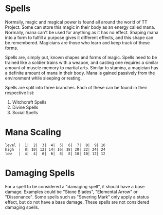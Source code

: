# Spells
Normally, magic and magical power is found all around the world of TT Project. Some can store this magic in their body as an energy called mana. Normally, mana can't be used for anything as it has no effect. Shaping mana into a form to fulfill a purpose gives it different effects, and this shape can be remembered. Magicians are those who learn and keep track of these forms.

Spells are, simply put, known shapes and forms of magic. Spells need to be trained like a soldier trains with a weapon, and casting one requires a similar amount of muscle memory to martial arts. Similar to stamina, a magician has a definite amount of mana in their body. Mana is gained passively from the environment while sleeping or resting.

Spells are split into three branches. Each of these can be found in their respective list:
1. Witchcraft Spells
2. Divine Spells
3. Social Spells

# Mana Scaling
```mana_scaling_table
level |  1|  2|  3|  4|  5|  6|  7|  8|  9| 10
high  |  8| 10| 12| 14| 16| 18| 20| 22| 24| 24
low   |  4|  4|  6|  6|  8|  8| 10| 10| 12| 12
```

# Damaging Spells
For a spell to be considered a "damaging spell", it should have a base damage. Examples could be "Stone Blades", "Elemental Arrow" or "Dissonance". Some spells such as "Severing Mark" only apply a status effect, but do not have a base damage. These spells are not considered damaging spells.